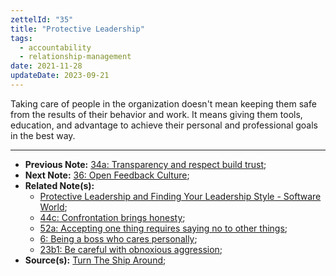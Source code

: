 ```yaml
---
zettelId: "35"
title: "Protective Leadership"
tags:
  - accountability
  - relationship-management
date: 2021-11-28
updateDate: 2023-09-21
---
```


Taking care of people in the organization doesn't mean keeping them safe from the results of their behavior and work. It means giving them tools, education, and advantage to achieve their personal and professional goals in the best way.

---

- **Previous Note:** [34a: Transparency and respect build trust](/notes/34a/);
- **Next Note:** [36: Open Feedback Culture](/notes/36/);
- **Related Note(s):**
  - [Protective Leadership and Finding Your Leadership Style - Software World](https://mediations.candost.blog/p/14-protective-leadership-and-leadership-style);
  - [44c: Confrontation brings honesty](/notes/44c/);
  - [52a: Accepting one thing requires saying no to other things](/notes/52a/);
  - [6: Being a boss who cares personally](/notes/6/);
  - [23b1: Be careful with obnoxious aggression](/notes/23b1/);
- **Source(s):** [Turn The Ship Around](/books/turn-the-shiparound-summary-book-chapter-notes/);
